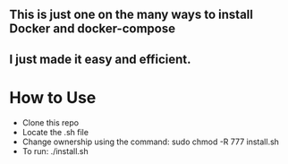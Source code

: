 ## This is just one on the many ways to install Docker and docker-compose
## I just made it easy and efficient.

# How to Use

* Clone this repo
* Locate the .sh file
* Change ownership using the command: sudo chmod -R 777 install.sh
* To run: ./install.sh